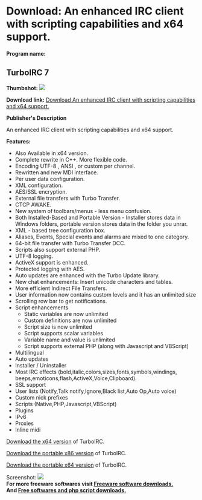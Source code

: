# Download: An enhanced IRC client with scripting capabilities and x64 support.

**Program name:**

## TurboIRC 7

  
**Thumbshot:** ![](http://www.freewarefiles.com/screenshot/turboirc_md.jpg)   
  
**Download link:** [Download An enhanced IRC client with scripting capabilities and x64 support.](http://freesoftwares.boysofts.com/TurboIRC_program_38472.html)  
  


**Publisher's Description**  
  


An enhanced IRC client with scripting capabilities and x64 support. 

**Features:**

  * Also Available in x64 version. 
  * Complete rewrite in C++. More flexible code. 
  * Encoding UTF-8 , ANSI , or custom per channel. 
  * Rewritten and new MDI interface. 
  * Per user data configuration. 
  * XML configuration. 
  * AES/SSL encryption. 
  * External file transfers with Turbo Transfer. 
  * CTCP AWAKE. 
  * New system of toolbars/menus - less menu confusion. 
  * Both Installed-Based and Portable Version - Installer stores data in Windows folders, portable version stores data in the folder you unrar. 
  * XML - based tree configuration box. 
  * Aliases, Events, Special events and alarms are mixed to one category. 
  * 64-bit file transfer with Turbo Transfer DCC. 
  * Scripts also support external PHP. 
  * UTF-8 logging. 
  * ActiveX support is enhanced. 
  * Protected logging with AES. 
  * Auto updates are enhanced with the Turbo Update library. 
  * New chat enhancements: Insert unicode characters and tables. 
  * More efficient Indirect File Transfers. 
  * User information now contains custom levels and it has an unlimited size 
  * Scrolling row bar to get notifications. 
  * Script enhancements 
    * Static variables are now unlimited 
    * Custom definitions are now unlimited 
    * Script size is now unlimited 
    * Script supports scalar variables 
    * Variable name and value is unlimited 
    * Script supports external PHP (along with Javascript and VBScript) 
  * Multilingual 
  * Auto updates 
  * Installer / Uninstaller 
  * Most IRC effects (bold,italic,colors,sizes,fonts,symbols,windings, beeps,emoticons,flash,ActiveX,Voice,Clipboard). 
  * SSL support 
  * User lists (Notify,Talk notify,Ignore,Black list,Auto Op,Auto voice) 
  * Custom nick prefixes 
  * Scripts (Native,PHP,Javascript,VBScript) 
  * Plugins 
  * IPv6 
  * Proxies 
  * Inline midi 

[Download the x64 version](http://www.turboirc.com/link.php?x=1012) of TurboIRC.

[Download the portable x86 version](http://www.turboirc.com/link.php?x=1013) of TurboIRC.

[Download the portable x64 version](http://www.turboirc.com/link.php?x=1014) of TurboIRC.

  
  
Screenshot: ![](http://www.freewarefiles.com/screenshot/turboirc.jpg)   
**For more freeware softwares visit [Freeware software downloads.](http://freesoftwares.boysofts.com/)**   
**And [Free softwares and php script downloads.](http://www.boysofts.com/)**
